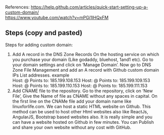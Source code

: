 References: https://help.github.com/articles/quick-start-setting-up-a-custom-domain/ <br>
https://www.youtube.com/watch?v=mPGi1IHQxFM
<br>
## Steps (copy and pasted)
Steps for adding custom domain:
<br>
1. Add A record in the DNS Zone Records On the hosting service on which you purchase your domain (Like godaddy, bluehost, 1and1 etc).  Go to your domain settings and click on  ‘Manage Domain’. Now go to DNS Zone File Management and add an A record with Github custom domain IPs List addresses.
example <br>
Host: @
Points to: 185.199.108.153
Host: @
Points to: 185.199.109.153
Host: @
Points to: 185.199.110.153
Host: @
Points to: 185.199.111.153
2. Add CNAME file to the repository. Go to the repository,  click on ‘New File’,  Give the Name of file as CNAME without any spaces in capital. On the first line on the CNAMe file add your domain name like linuxforlife.com.
We can host a static HTML website on Github. This method can be used to host other Html websites also like ReactJs, AngularJS, Bootstrap based websites also. It is really simple and you can have a website hosted on Github in few minutes. You can Publish and share your own website without any cost with GitHub.
